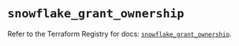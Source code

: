 # `snowflake_grant_ownership`

Refer to the Terraform Registry for docs: [`snowflake_grant_ownership`](https://registry.terraform.io/providers/snowflakedb/snowflake/2.8.0/docs/resources/grant_ownership).
